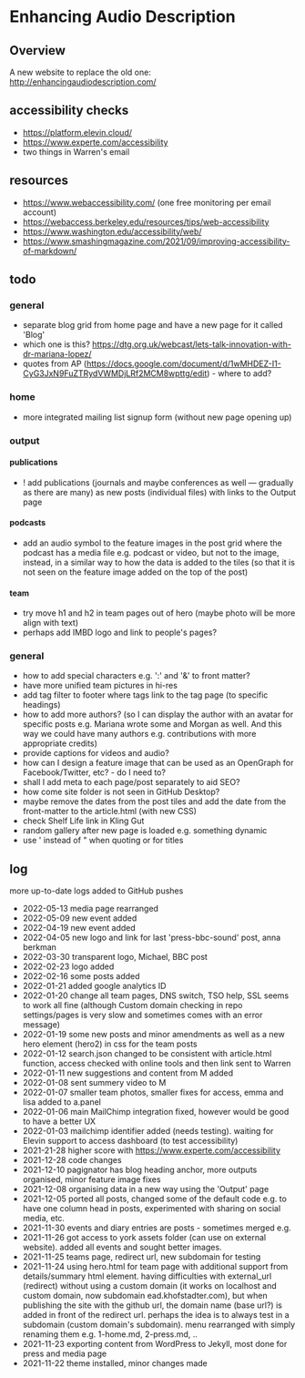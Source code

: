 # Enhancing Audio Description
## Overview
A new website to replace the old one: http://enhancingaudiodescription.com/

## accessibility checks
-  https://platform.elevin.cloud/
-  https://www.experte.com/accessibility
-  two things in Warren's email

## resources
- https://www.webaccessibility.com/ (one free monitoring per email account)
- https://webaccess.berkeley.edu/resources/tips/web-accessibility
- https://www.washington.edu/accessibility/web/
- https://www.smashingmagazine.com/2021/09/improving-accessibility-of-markdown/

## todo 
### general
- separate blog grid from home page and have a new page for it called 'Blog'
- which one is this? https://dtg.org.uk/webcast/lets-talk-innovation-with-dr-mariana-lopez/
- quotes from AP (https://docs.google.com/document/d/1wMHDEZ-I1-CyG3JxN9FuZTRydVWMDjLRf2MCM8wpttg/edit) - where to add?

### home
- more integrated mailing list signup form (without new page opening up)

### output
#### publications
- ! add publications (journals and maybe conferences as well — gradually as there are many) as new posts (individual files) with links to the Output page

#### podcasts
- add an audio symbol to the feature images in the post grid where the podcast has a media file e.g. podcast or video,  but not to the image, instead, in a similar way to how the data is added to the tiles (so that it is not seen on the feature image added on the top of the post)

#### team
- try move h1 and h2 in team pages out of hero (maybe photo will be more align with text)
- perhaps add IMBD logo and link to people's pages?

### general
- how to add special characters e.g. ':' and '&' to front matter?
- have more unified team pictures in hi-res
- add tag filter to footer where tags link to the tag page (to specific headings)
- how to add more authors? (so I can display the author with an avatar for specific posts e.g. Mariana wrote some and Morgan as well. And this way we could have many authors e.g. contributions with more appropriate credits)
- provide captions for videos and audio?
- how can I design a feature image that can be used as an OpenGraph for Facebook/Twitter, etc? - do I need to?
- shall I add meta to each page/post separately to aid SEO?
- how come site folder is not seen in GitHub Desktop?
- maybe remove the dates from the post tiles and add the date from the front-matter to the article.html (with new CSS)
- check Shelf Life link in Kling Gut
- random gallery after new page is loaded e.g. something dynamic
- use ' instead of " when quoting or for titles

## log
more up-to-date logs added to GitHub pushes
- 2022-05-13 media page rearranged
- 2022-05-09 new event added
- 2022-04-19 new event added
- 2022-04-05 new logo and link for last 'press-bbc-sound' post, anna berkman
- 2022-03-30 transparent logo, Michael, BBC post
- 2022-02-23 logo added
- 2022-02-16 some posts added 
- 2022-01-21 added google analytics ID
- 2022-01-20 change all team pages, DNS switch, TSO help, SSL seems to work all fine (although Custom domain checking in repo settings/pages is very slow and sometimes comes with an error message)
- 2022-01-19 some new posts and minor amendments as well as a new hero element (hero2) in css for the team posts
- 2022-01-12 search.json changed to be consistent with article.html function, access checked with online tools and then link sent to Warren
- 2022-01-11 new suggestions and content from M added
- 2022-01-08 sent summery video to M
- 2022-01-07 smaller team photos, smaller fixes for access, emma and lisa added to a.panel
- 2022-01-06 main MailChimp integration fixed, however would be good to have a better UX
- 2022-01-03 mailchimp identifier added (needs testing).  waiting for Elevin support to access dashboard (to test accessibility)
- 2021-21-28 higher score with https://www.experte.com/accessibility
- 2021-12-28 code changes
- 2021-12-10 pagignator has blog heading anchor, more outputs organised, minor feature image fixes
- 2021-12-08 organising data in a new way using the 'Output' page
- 2021-12-05 ported all posts, changed some of the default code e.g. to have one column head in posts, experimented with sharing on social media, etc. 
- 2021-11-30 events and diary entries are posts - sometimes merged e.g. 
- 2021-11-26 got access to york assets folder (can use on external website).  added all events and sought better images. 
- 2021-11-25 teams page, redirect url, new subdomain for testing
- 2021-11-24 using hero.html for team page with additional support from details/summary html element.  having difficulties with external_url (redirect) without using a custom domain (it works on localhost and custom domain, now subdomain ead.khofstadter.com), but when publishing the site with the github url, the domain name (base url?) is added in front of the redirect url.  perhaps the idea is to always test in a subdomain (custom domain's subdomain).  menu rearranged with simply renaming them e.g. 1-home.md, 2-press.md, .. 
- 2021-11-23 exporting content from WordPress to Jekyll, most done for press and media page
- 2021-11-22 theme installed, minor changes made


